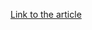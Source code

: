 [Link to the article](https://www.fortinet.com/blog/threat-research/just-because-its-old-doesnt-mean-you-throw-it-away-including-malware)
